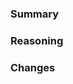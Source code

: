 ### Summary
<!-- A summary of changes in this PR (e.g. "Allow excluding strings in search") -->

### Reasoning
<!-- Why was this change needed? Link to issues if needs be -->

### Changes
<!-- A more detailed list of changes, including affected functions etc. -->

